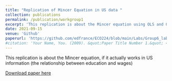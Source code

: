 ```yaml
---
title: "Replication of Mincer Equation in US data "
collection: publications
permalink: /publication/workgroup1
excerpt: 'This replication is about the Mincer equation using OLS and OLS controlled features, if it actually works in US information (the relationship between education and wages)'
date: 2021-09-15
venue: 'Github'
paperurl: 'https://github.com/edfrance/ECO224/blob/main/Labs/Group6_lab1_python_.ipynb'
#citation: 'Your Name, You. (2009). &quot;Paper Title Number 1.&quot; <i>Journal 1</i>. 1(1).'
---
```

This replication is about the Mincer equation, if it actually works in US information (the relationship between education and wages)

[Download paper here](https://github.com/edfrance/ECO224/blob/main/Labs/Group6_lab1_python_.ipynb)

